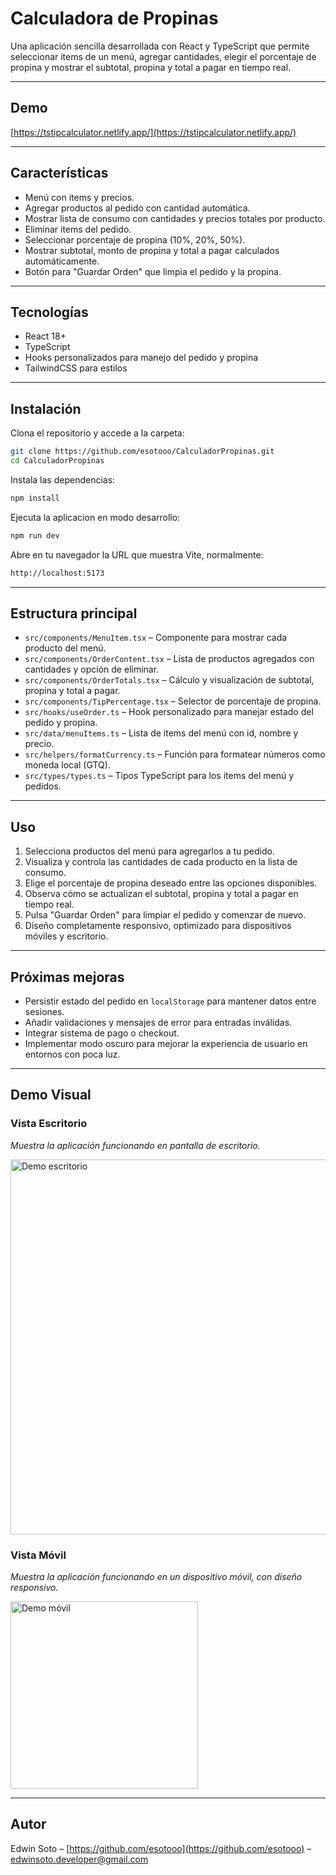 # Calculadora de Propinas

Una aplicación sencilla desarrollada con React y TypeScript que permite seleccionar items de un menú, agregar cantidades, elegir el porcentaje de propina y mostrar el subtotal, propina y total a pagar en tiempo real.


---

## Demo

[https://tstipcalculator.netlify.app/](https://tstipcalculator.netlify.app/)

---

## Características

- Menú con items y precios.
- Agregar productos al pedido con cantidad automática.
- Mostrar lista de consumo con cantidades y precios totales por producto.
- Eliminar items del pedido.
- Seleccionar porcentaje de propina (10%, 20%, 50%).
- Mostrar subtotal, monto de propina y total a pagar calculados automáticamente.
- Botón para "Guardar Orden" que limpia el pedido y la propina.

---

## Tecnologías

- React 18+
- TypeScript
- Hooks personalizados para manejo del pedido y propina
- TailwindCSS para estilos

---

## Instalación

Clona el repositorio y accede a la carpeta:

```bash
git clone https://github.com/esotooo/CalculadorPropinas.git
cd CalculadorPropinas
```

Instala las dependencias:

```bash
npm install
```

Ejecuta la aplicacion en modo desarrollo:

```bash
npm run dev
```

Abre en tu navegador la URL que muestra Vite, normalmente:

```bash
http://localhost:5173
```
---

## Estructura principal

- `src/components/MenuItem.tsx` – Componente para mostrar cada producto del menú.
- `src/components/OrderContent.tsx` – Lista de productos agregados con cantidades y opción de eliminar.
- `src/components/OrderTotals.tsx` – Cálculo y visualización de subtotal, propina y total a pagar.
- `src/components/TipPercentage.tsx` – Selector de porcentaje de propina.
- `src/hooks/useOrder.ts` – Hook personalizado para manejar estado del pedido y propina.
- `src/data/menuItems.ts` – Lista de items del menú con id, nombre y precio.
- `src/helpers/formatCurrency.ts` – Función para formatear números como moneda local (GTQ).
- `src/types/types.ts` – Tipos TypeScript para los items del menú y pedidos.

---

## Uso

1. Selecciona productos del menú para agregarlos a tu pedido.
2. Visualiza y controla las cantidades de cada producto en la lista de consumo.
3. Elige el porcentaje de propina deseado entre las opciones disponibles.
4. Observa cómo se actualizan el subtotal, propina y total a pagar en tiempo real.
5. Pulsa "Guardar Orden" para limpiar el pedido y comenzar de nuevo.
6. Diseño completamente responsivo, optimizado para dispositivos móviles y escritorio.


---

## Próximas mejoras

- Persistir estado del pedido en `localStorage` para mantener datos entre sesiones.
- Añadir validaciones y mensajes de error para entradas inválidas.
- Integrar sistema de pago o checkout.
- Implementar modo oscuro para mejorar la experiencia de usuario en entornos con poca luz.

---

## Demo Visual

### Vista Escritorio
<p><em>Muestra la aplicación funcionando en pantalla de escritorio.</em></p>
<img src="./img/propinasDesktop.gif" width="600" alt="Demo escritorio" />

### Vista Móvil
<p><em>Muestra la aplicación funcionando en un dispositivo móvil, con diseño responsivo.</em></p>
<img src="./img/propinasMobile%2017.35.11.gif" width="300" alt="Demo móvil" />

---

## Autor

Edwin Soto – [https://github.com/esotooo](https://github.com/esotooo) – edwinsoto.developer@gmail.com

